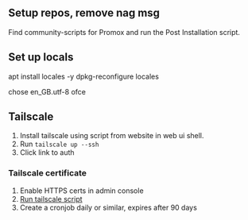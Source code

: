 ## Setup repos, remove nag msg

Find community-scripts for Promox and run the Post Installation script.

## Set up locals

apt install locales -y
dpkg-reconfigure locales

 chose en_GB.utf-8 ofce


## Tailscale

1. Install tailscale using script from website in web ui shell.
2. Run ```tailscale up --ssh```
3. Click link to auth

### Tailscale certificate

1. Enable HTTPS certs in admin console
2. [Run tailscale script](https://tailscale.com/kb/1133/proxmox#troubleshooting)
3. Create a cronjob daily or similar, expires after 90 days